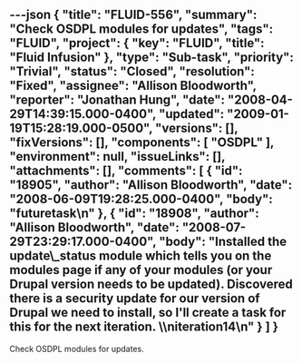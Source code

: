 ---json
{
  "title": "FLUID-556",
  "summary": "Check OSDPL modules for updates",
  "tags": "FLUID",
  "project": {
    "key": "FLUID",
    "title": "Fluid Infusion"
  },
  "type": "Sub-task",
  "priority": "Trivial",
  "status": "Closed",
  "resolution": "Fixed",
  "assignee": "Allison Bloodworth",
  "reporter": "Jonathan Hung",
  "date": "2008-04-29T14:39:15.000-0400",
  "updated": "2009-01-19T15:28:19.000-0500",
  "versions": [],
  "fixVersions": [],
  "components": [
    "OSDPL"
  ],
  "environment": null,
  "issueLinks": [],
  "attachments": [],
  "comments": [
    {
      "id": "18905",
      "author": "Allison Bloodworth",
      "date": "2008-06-09T19:28:25.000-0400",
      "body": "futuretask\n"
    },
    {
      "id": "18908",
      "author": "Allison Bloodworth",
      "date": "2008-07-29T23:29:17.000-0400",
      "body": "Installed the update\\_status module which tells you on the modules page if any of your modules (or your Drupal version needs to be updated). Discovered there is a security update for our version of Drupal we need to install, so I'll create a task for this for the next iteration. \\\niteration14\n"
    }
  ]
}
---
Check OSDPL modules for updates.

        